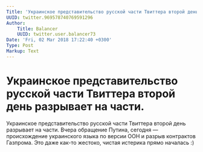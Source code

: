 ```yaml
---
Title: 'Украинское представительство русской части Твиттера второй день разрывает на части.'
UUID: twitter.969578740769591296
Author:
    Title: Balancer
    UUID: twitter.user.balancer73
Date: 'Fri, 02 Mar 2018 17:22:40 +0300'
Type: Post
Markup: Text
---
```


# Украинское представительство русской части Твиттера второй день разрывает на части.

Украинское представительство русской части Твиттера второй
день разрывает на части. Вчера обращение Путина, сегодня —
происхождение украинского языка по версии ООН и разрыв
контрактов Газпрома. Это даже как-то жестоко, чистая
истерика прямо началась :)